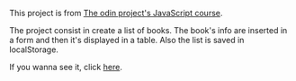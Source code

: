 This project is from [The odin project's JavaScript course](https://www.theodinproject.com/paths/full-stack-ruby-on-rails/courses/javascript/lessons/library).

The project consist in create a list of books. The book's info are inserted in a form and then it's displayed in a table. Also the list is saved in localStorage.

If you wanna see it, click [here](https://jnfussion.github.io/library/).